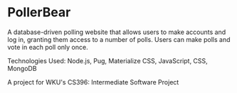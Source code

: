 # PollerBear
A database-driven polling website that allows users to make accounts and log in, granting them access to a number of polls. Users can make polls and vote in each poll only once.

Technologies Used: Node.js, Pug, Materialize CSS, JavaScript, CSS, MongoDB

A project for WKU's CS396: Intermediate Software Project